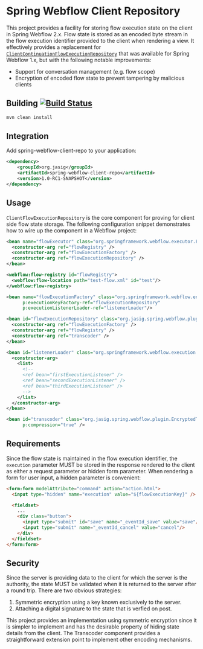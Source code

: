 # Spring Webflow Client Repository

This project provides a facility for storing flow execution state on the client
in Spring Webflow 2.x. Flow state is stored as an encoded byte stream in the
flow execution identifier provided to the client when rendering a view. It
effectively provides a replacement for
[`ClientContinuationFlowExecutionRepository`](http://static.springsource.org/spring-webflow/docs/1.0.5/api/org/springframework/webflow/execution/repository/continuation/ClientContinuationFlowExecutionRepository.html)
that was available for Spring Webflow 1.x, but with the following notable improvements:

* Support for conversation management (e.g. flow scope)
* Encryption of encoded flow state to prevent tampering by malicious clients

## Building [![Build Status](https://api.travis-ci.org/Jasig/spring-webflow-client-repo.png)](http://travis-ci.org/Jasig/spring-webflow-client-repo)

```bash
mvn clean install
```

## Integration
Add spring-webflow-client-repo to your application:

```xml
<dependency>
    <groupId>org.jasig</groupId>
    <artifactId>spring-webflow-client-repo</artifactId>
    <version>1.0-RC1-SNAPSHOT</version>
</dependency>
```

## Usage
`ClientFlowExecutionRepository` is the core component for proving for client
side flow state storage. The following configuration snippet demonstrates how
to wire up the component in a Webflow project:

```xml
<bean name="flowExecutor" class="org.springframework.webflow.executor.FlowExecutorImpl">
  <constructor-arg ref="flowRegistry" />
  <constructor-arg ref="flowExecutionFactory" />
  <constructor-arg ref="flowExecutionRepository" />
</bean>

<webflow:flow-registry id="flowRegistry">
  <webflow:flow-location path="test-flow.xml" id="test"/>
</webflow:flow-registry>

<bean name="flowExecutionFactory" class="org.springframework.webflow.engine.impl.FlowExecutionImplFactory"
      p:executionKeyFactory-ref="flowExecutionRepository"
      p:executionListenerLoader-ref="listenerLoader"/>

<bean id="flowExecutionRepository" class="org.jasig.spring.webflow.plugin.ClientFlowExecutionRepository">
  <constructor-arg ref="flowExecutionFactory" />
  <constructor-arg ref="flowRegistry" />
  <constructor-arg ref="transcoder" />
</bean>

<bean id="listenerLoader" class="org.springframework.webflow.execution.factory.StaticFlowExecutionListenerLoader">
  <constructor-arg>
    <list>
      <!--
      <ref bean="firstExecutionListener" />
      <ref bean="secondExecutionListener" />
      <ref bean="thirdExecutionListener" />
      -->
    </list>
  </constructor-arg>
</bean>

<bean id="transcoder" class="org.jasig.spring.webflow.plugin.EncryptedTranscoder"
      p:compression="true" />
```

## Requirements
Since the flow state is maintained in the flow execution identifier, the
`execution` parameter MUST be stored in the response rendered to the client as
either a request parameter or hidden form parameter. When rendering a form for
user input, a hidden parameter is convenient:

```html
<form:form modelAttribute="command" action="action.html">
  <input type="hidden" name="execution" value="${flowExecutionKey}" />

  <fieldset>
    ... 
    <div class="button">
      <input type="submit" id="save" name="_eventId_save" value="save"/>
      <input type="submit" name="_eventId_cancel" value="cancel"/>
    </div>
  </fieldset>
</form:form>
```

## Security
Since the server is providing data to the client for which the server is the
authority, the state MUST be validated when it is returned to the server after
a round trip. There are two obvious strategies:

 1. Symmetric encryption using a key known exclusively to the server.
 2. Attaching a digital signature to the state that is verfied on post.

This project provides an implementation using symmetric encryption since it is
simpler to implement and has the desirable property of hiding state details
from the client. The Transcoder component provides a straightforward extension
point to implement other encoding mechanisms.

